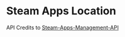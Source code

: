 # Steam Apps Location

API Credits to [Steam-Apps-Management-API](https://github.com/Indieteur/Steam-Apps-Management-API/)